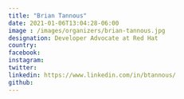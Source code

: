 ```yaml
---
title: "Brian Tannous"
date: 2021-01-06T13:04:28-06:00
image : /images/organizers/brian-tannous.jpg
designation: Developer Advocate at Red Hat
country: 
facebook: 
instagram: 
twitter: 
linkedin: https://www.linkedin.com/in/btannous/
github: 
---
```



